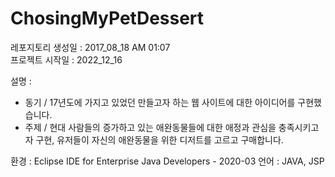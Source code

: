 # ChosingMyPetDessert
레포지토리 생성일 : 2017_08_18 AM 01:07   
프로젝트 시작일 : 2022_12_16

설명 :
- 동기 / 17년도에 가지고 있었던 만들고자 하는 웹 사이트에 대한 아이디어를 구현했습니다.
- 주제 / 현대 사람들의 증가하고 있는 애완동물들에 대한 애정과 관심을 충족시키고자 구현, 유저들이 자신의 애완동물을 위한 디저트를 고르고 구매합니다.

환경 : Eclipse IDE for Enterprise Java Developers - 2020-03
언어 : JAVA, JSP
